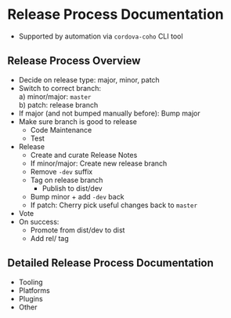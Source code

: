 # Release Process Documentation

- Supported by automation via `cordova-coho` CLI tool


## Release Process Overview

- Decide on release type: major, minor, patch
- Switch to correct branch:   
  a) minor/major: `master`  
  b) patch: release branch
- If major (and not bumped manually before): Bump major
- Make sure branch is good to release
  - Code Maintenance
  - Test
- Release
  - Create and curate Release Notes
  - If minor/major: Create new release branch
  - Remove `-dev` suffix
  - Tag on release branch
    - Publish to dist/dev
  - Bump minor + add `-dev` back
  - If patch: Cherry pick useful changes back to `master`
- Vote
- On success:
  - Promote from dist/dev to dist
  - Add rel/ tag
  
## Detailed Release Process Documentation

- Tooling
- Platforms
- Plugins
- Other
